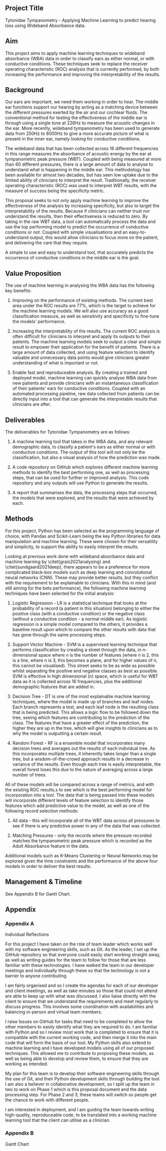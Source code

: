 ## Project Title
Tytonidae Tympanometry - Applying Machine Learning to predict hearing loss using Wideband Absorbance data.

## Aim
This project aims to apply machine learning techniques to wideband absorbance (WBA) data in order to classify ears as either normal, or with conductive conditions. These techniques seek to replace the receiver operating characteristic (ROC) analysis that is currently performed, by both increasing the performance and improving the interpretability of the results.

## Background
Our ears are important, we need them working in order to hear. The middle ear functions support our hearing by acting as a matching device between the different pressures exerted by the air and our cochlear fluids. The conventional method for testing the effectiveness of the middle ear is through using a single tone at 226Hz to measure the acoustic changes in the ear. More recently, wideband tympanometry has been used to generate data from 250Hz to 8000Hz to give a more accurate picture of what is present in the inner ear, namely looking for conductive conditions.

The wideband data that has been collected across 16 different frequencies in this range measures the absorbance of acoustic energy by the ear at tympanometric peak pressure (WBT). Coupled with being measured at more than 60 different pressures, there is a large amount of data to analyse to understand what is happening in the middle ear. This methodology has been available for almost two decades, but has seen low uptake due to the limited ability of clinicians to interpret the result. Traditionally, the receiver operating characteristic (ROC) was used to interpret WBT results, with the measure of success being the specificity metric.

This proposal seeks to not only apply machine learning to improve the effectiveness of the analysis by increasing specificity, but also to target the interpretability of the results. Because if clinicians can neither trust nor understand the results, then their effectiveness is reduced to zero. By taking in the raw WBT data, a tool can automatically process the data and use the top performing model to predict the occurrence of conductive conditions or not. Coupled with simple visualisations and an easy-to-understand output, this would allow clinicians to focus more on the patient, and delivering the care that they require.

A simple to use and easy to understand tool, that accurately predicts the occurrence of conductive conditions in the middle ear is the goal.

## Value Proposition
The use of machine learning in analysing the WBA data has the following key benefits:

1. Improving on the performance of existing methods. The current best area under the ROC results are 77\%, which is the target to achieve for the machine learning models. We will also use accuracy as a good classification measure, as well as sensitivity and specificity to fine-tune the models' performance.

2. Increasing the interpretability of the results. The current ROC analysis is often difficult for clinicians to interpret and apply its outputs to their patients. The machine learning models seek to output a clear and simple result to empower their application for the benefit of patients. There is a large amount of data collected, and using feature selection to identify valuable and unnecessary data points would give clinicians greater understanding of what is important or not.

3. Enable fast and reproduceable analysis. By creating a trained and deployed model, machine learning can quickly analyse WBA data from new patients and provide clinicians with an instantaneous classification of their patients' ears for conductive conditions. Coupled with an automated processing pipeline, raw data collected from patients can be directly input into a tool that can generate the interpretable results that clinicians are after.

## Deliverables
The deliverables for Tytonidae Tympanometry are as follows:

1. A machine learning tool that takes in the WBA data, and any relevant demographic data, to classify a patient's ears as either normal or with conductive conditions. The output of this tool will not only be the classification, but also a visual analysis of how the prediction was made.

2. A code repository on GitHub which explores different machine learning methods to identify the best performing one, as well as processing steps, that can be used for further or improved analysis. This code repository and any outputs will use Python to generate the results.

3. A report that summarises the data, the processing steps that occurred, the models that were explored, and the results that were achieved by each.

## Methods
For this project, Python has been selected as the programming language of choice, with Pandas and Scikit-Learn being the key Python libraries for data manipulation and machine learning. These were chosen for their versatility and simplicity, to support the ability to easily interpret the results.

Looking at previous work done with wideband absorbance data and machine learning by \citet{grais2021analysing} and \citet{sundgaard2021deep}, there appears to be a preference for more complicated black-box models such as deep learning and convolutional neural networks (CNN). These may provide better results, but they conflict with the requirement to be explainable to clinicians. With this in mind (and still aiming for the bets performance), the following machine learning techniques have been selected for the initial analysis:

1. Logistic Regression - LR is a statistical technique that looks at the probability of a record (a patient in this situation) belonging to either the positive class (with a conductive condition) or the negative class (without a conductive condition - a normal middle ear). As logistic regression is a simple model compared to the others, it provides a baseline result upon which to compare the other results with data that has gone through the same processing steps.

2. Support Vector Machine - SVM is a supervised learning technique that performs classification by creating a street through the data, in n-dimensional space where n is the number of features (where n is 2, this is a line, where n is 3, this becomes a plane, and for higher values of n, this cannot be visualised). This street seeks to be as wide as possible whilst separating the positive and negative classes as best as possible. SVM is effective in high dimensional (n) space, which is useful for WBT data as it is collected across 16 frequencies, plus the additional demographic features that are added in.

3. Decision Tree - DT is one of the most explainable machine learning techniques, where the model is made up of branches and leaf nodes. Each branch represents a test, and each leaf node is the resulting class that is being predicted. This allows a logic flow to be followed down the tree, seeing which features are contributing to the prediction of the class. The features that have a greater effect of the prediction, the higher they are up in the tree, which will give insights to clinicians as to why the model is outputting a certain result.

4. Random Forest - RF is a ensemble model that incorporates many decision trees and averages out the results of each individual tree. As this incorporates multiple trees, it inherently takes longer than a single tree, but a wisdom-of-the-crowd approach results in a decrease in variance of the results. Even though each tree is easily interpretable, the overall forest loses this due to the nature of averaging across a large number of trees.

All of these models will be compared across a range of metrics, and with the existing ROC results,s to see which is the best performing model for incorporation into a tool. The data that is being passed into these models will incorporate different levels of feature selection to identify those features which add predictive value to the model, as well as one of the following record selection methods:

1. All data - this will incorporate all of the WBT data across all pressures to see if there is any predictive power in any of the data that was collected.

2. Matching Pressures - only the records where the pressure recorded matches the tympanometric peak pressure which is recorded as the Adult Absorbance feature in the data.

Additional models such as K-Means Clustering or Neural Networks may be explored given the time constraints and the performance of the above four models in order to deliver the best results.

## Management & Timeline
See Appendix B for Gantt Chart.

## Appendix

### Appendix A
Individual Reflections

For this project I have taken on the role of team leader which works well with my software engineering skills, such as Git. As the leader, I set up the GitHub repository so that everyone could easily start working straight away, as well as writing guides for the team to follow for those that are less familiar with these technologies. I have walked the team in our developer meetings and individually through these so that the technology is not a barrier to anyone contributing.

I am fairly organised and so I create the agendas for each of our developer and client meetings, as well as take minutes so those that could not attend are able to keep up with what was discussed. I also liaise directly with the client to ensure that we understand the requirements and meet regularly to discuss progress. This involves some coordination with availabilities and balancing in-person and virtual team members.

I raise Issues on GitHub for tasks that need to be completed to allow the other members to easily identify what they are required to do. I am familiar with Python and so I review most work that is completed to ensure that it is compatible with the current working code, and then merge it into the main code that will form the basis of our tool. My Python skills also extend to machine learning and I have developed models using all of our proposed techniques. This allowed me to contribute to proposing these models, as well as being able to develop and review them, to ensure that they are working as intended.

My plan for this team is to develop their software engineering skills through the use of Git, and their Python development skills through building the tool. I am also a believer in collaborative development, so I split up the team in two to work on Phase 1 which is this proposal document and the data processing step. For Phase 2 and 3, these teams will switch so people get the chance to work with different people.

I am interested in deployment, and I am guiding the team towards writing high-quality, reproduceable code, to be translated into a working machine learning tool that the client can utilise as a clinician.

### Appendix B
Gantt Chart

